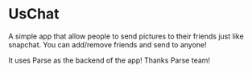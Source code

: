 # UsChat
A simple app that allow people to send pictures to their friends just like snapchat. You can add/remove friends and send to anyone!

It uses Parse as the backend of the app! Thanks Parse team!
